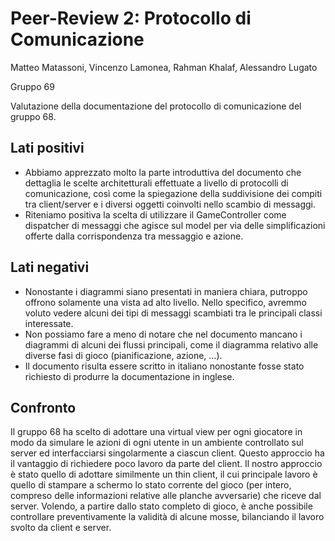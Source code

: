 # Peer-Review 2: Protocollo di Comunicazione

Matteo Matassoni, Vincenzo Lamonea, Rahman Khalaf, Alessandro Lugato

Gruppo 69

Valutazione della documentazione del protocollo di comunicazione del gruppo 68.

## Lati positivi

- Abbiamo apprezzato molto la parte introduttiva del documento che dettaglia le scelte architetturali effettuate a livello di protocolli di comunicazione, così come la spiegazione della suddivisione dei compiti tra client/server e i diversi oggetti coinvolti nello scambio di messaggi.
- Riteniamo positiva la scelta di utilizzare il GameController come dispatcher di messaggi che agisce sul model per via delle simplificazioni offerte dalla corrispondenza tra messaggio e azione.

## Lati negativi


- Nonostante i diagrammi siano presentati in maniera chiara, putroppo offrono solamente una vista ad alto livello. Nello specifico, avremmo voluto vedere alcuni dei tipi di messaggi scambiati tra le principali classi interessate.
- Non possiamo fare a meno di notare che nel documento mancano i diagrammi di alcuni dei flussi principali, come il diagramma relativo alle diverse fasi di gioco (pianificazione, azione, ...).
- Il documento risulta essere scritto in italiano nonostante fosse stato richiesto di produrre la documentazione in inglese.

## Confronto

Il gruppo 68 ha scelto di adottare  una virtual view per ogni giocatore in modo da simulare le azioni di ogni utente in un ambiente controllato sul server ed interfacciarsi singolarmente a ciascun client. Questo approccio ha il vantaggio di richiedere poco lavoro da parte del client.
Il nostro approccio è stato quello di adottare similmente un thin client, il cui principale lavoro è quello di stampare a schermo lo stato corrente del gioco (per intero, compreso delle informazioni relative alle planche avversarie) che riceve dal server. Volendo, a partire dallo stato completo di gioco, è anche possibile controllare preventivamente la validità di alcune mosse, bilanciando il lavoro svolto da client e server.

